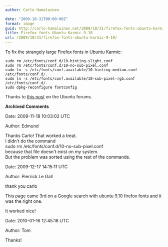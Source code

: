 ```yaml
---
author: Carlo Hamalainen

date: "2009-10-31T00:00:00Z"
format: image
guid: http://carlo-hamalainen.net/2009/10/31/firefox-fonts-ubuntu-karmic-9-10/
title: Firefox fonts Ubuntu Karmic 9.10
url: /2009/10/31/firefox-fonts-ubuntu-karmic-9-10/
---
```

To fix the strangely large Firefox fonts in Ubuntu Karmic:

    sudo rm /etc/fonts/conf.d/10-hinting-slight.conf
    sudo rm /etc/fonts/conf.d/10-no-sub-pixel.conf
    sudo ln -s /etc/fonts/conf.available/10-hinting-medium.conf /etc/fonts/conf.d/.
    sudo ln -s /etc/fonts/conf.available/10-sub-pixel-rgb.conf /etc/fonts/conf.d/.
    sudo dpkg-reconfigure fontconfig

Thanks to [this post](http://ubuntuforums.org/showpost.php?p=6986051&postcount=7) on the Ubuntu forums.

**Archived Comments**

Date: 2009-11-18 10:03:02 UTC

Author: Edmund

Thanks Carlo! That worked a treat.  
I didn't do the command  
sudo rm /etc/fonts/conf.d/10-no-sub-pixel.conf  
because that file doesn't exist on my system.  
But the problem was sorted using the rest of the commands.

Date: 2009-12-17 14:15:11 UTC

Author: Pierrick Le Gall

thank you carlo

This page came 3rd on a Google search with ubuntu 9.10 firefox fonts and it was the right one.

It worked nice!

Date: 2010-01-16 12:45:18 UTC

Author: Tom

Thanks!
